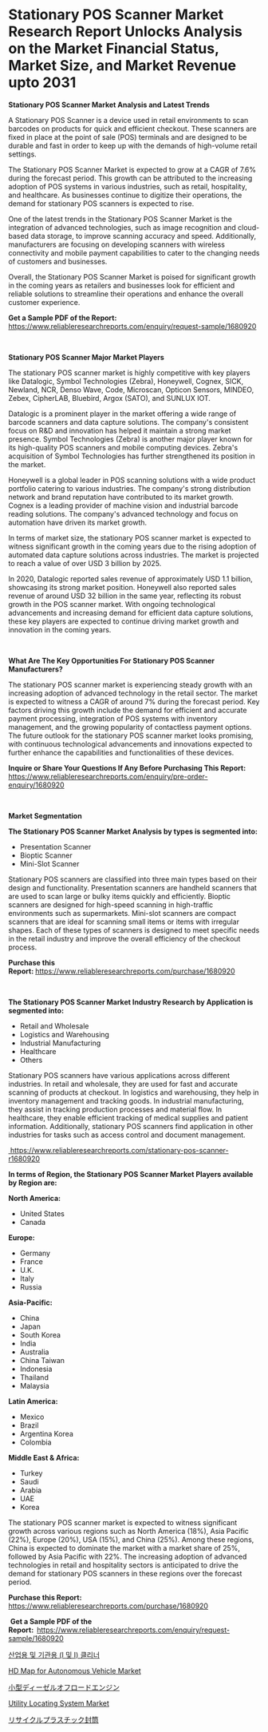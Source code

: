 <p><h1>Stationary POS Scanner Market Research Report Unlocks Analysis on the Market Financial Status, Market Size, and Market Revenue upto 2031</h1></p><p><strong>Stationary POS Scanner Market Analysis and Latest Trends</strong></p>
<p><p>A Stationary POS Scanner is a device used in retail environments to scan barcodes on products for quick and efficient checkout. These scanners are fixed in place at the point of sale (POS) terminals and are designed to be durable and fast in order to keep up with the demands of high-volume retail settings.</p><p>The Stationary POS Scanner Market is expected to grow at a CAGR of 7.6% during the forecast period. This growth can be attributed to the increasing adoption of POS systems in various industries, such as retail, hospitality, and healthcare. As businesses continue to digitize their operations, the demand for stationary POS scanners is expected to rise.</p><p>One of the latest trends in the Stationary POS Scanner Market is the integration of advanced technologies, such as image recognition and cloud-based data storage, to improve scanning accuracy and speed. Additionally, manufacturers are focusing on developing scanners with wireless connectivity and mobile payment capabilities to cater to the changing needs of customers and businesses.</p><p>Overall, the Stationary POS Scanner Market is poised for significant growth in the coming years as retailers and businesses look for efficient and reliable solutions to streamline their operations and enhance the overall customer experience.</p></p>
<p><strong>Get a Sample PDF of the Report:&nbsp;</strong> <a href="https://www.reliableresearchreports.com/enquiry/request-sample/1680920">https://www.reliableresearchreports.com/enquiry/request-sample/1680920</a></p>
<p>&nbsp;</p>
<p><strong>Stationary POS Scanner Major Market Players</strong></p>
<p><p>The stationary POS scanner market is highly competitive with key players like Datalogic, Symbol Technologies (Zebra), Honeywell, Cognex, SICK, Newland, NCR, Denso Wave, Code, Microscan, Opticon Sensors, MINDEO, Zebex, CipherLAB, Bluebird, Argox (SATO), and SUNLUX IOT.</p><p>Datalogic is a prominent player in the market offering a wide range of barcode scanners and data capture solutions. The company's consistent focus on R&D and innovation has helped it maintain a strong market presence. Symbol Technologies (Zebra) is another major player known for its high-quality POS scanners and mobile computing devices. Zebra's acquisition of Symbol Technologies has further strengthened its position in the market.</p><p>Honeywell is a global leader in POS scanning solutions with a wide product portfolio catering to various industries. The company's strong distribution network and brand reputation have contributed to its market growth. Cognex is a leading provider of machine vision and industrial barcode reading solutions. The company's advanced technology and focus on automation have driven its market growth.</p><p>In terms of market size, the stationary POS scanner market is expected to witness significant growth in the coming years due to the rising adoption of automated data capture solutions across industries. The market is projected to reach a value of over USD 3 billion by 2025.</p><p>In 2020, Datalogic reported sales revenue of approximately USD 1.1 billion, showcasing its strong market position. Honeywell also reported sales revenue of around USD 32 billion in the same year, reflecting its robust growth in the POS scanner market. With ongoing technological advancements and increasing demand for efficient data capture solutions, these key players are expected to continue driving market growth and innovation in the coming years.</p></p>
<p>&nbsp;</p>
<p><strong>What Are The Key Opportunities For Stationary POS Scanner Manufacturers?</strong></p>
<p><p>The stationary POS scanner market is experiencing steady growth with an increasing adoption of advanced technology in the retail sector. The market is expected to witness a CAGR of around 7% during the forecast period. Key factors driving this growth include the demand for efficient and accurate payment processing, integration of POS systems with inventory management, and the growing popularity of contactless payment options. The future outlook for the stationary POS scanner market looks promising, with continuous technological advancements and innovations expected to further enhance the capabilities and functionalities of these devices.</p></p>
<p><strong>Inquire or Share Your Questions If Any Before Purchasing This Report:</strong> <a href="https://www.reliableresearchreports.com/enquiry/pre-order-enquiry/1680920">https://www.reliableresearchreports.com/enquiry/pre-order-enquiry/1680920</a></p>
<p>&nbsp;</p>
<p><strong>Market Segmentation</strong></p>
<p><strong>The Stationary POS Scanner Market Analysis by types is segmented into:</strong></p>
<p><ul><li>Presentation Scanner</li><li>Bioptic Scanner</li><li>Mini-Slot Scanner</li></ul></p>
<p><p>Stationary POS scanners are classified into three main types based on their design and functionality. Presentation scanners are handheld scanners that are used to scan large or bulky items quickly and efficiently. Bioptic scanners are designed for high-speed scanning in high-traffic environments such as supermarkets. Mini-slot scanners are compact scanners that are ideal for scanning small items or items with irregular shapes. Each of these types of scanners is designed to meet specific needs in the retail industry and improve the overall efficiency of the checkout process.</p></p>
<p><strong>Purchase this Report:&nbsp;</strong><a href="https://www.reliableresearchreports.com/purchase/1680920">https://www.reliableresearchreports.com/purchase/1680920</a></p>
<p>&nbsp;</p>
<p><strong>The Stationary POS Scanner Market Industry Research by Application is segmented into:</strong></p>
<p><ul><li>Retail and Wholesale</li><li>Logistics and Warehousing</li><li>Industrial Manufacturing</li><li>Healthcare</li><li>Others</li></ul></p>
<p><p>Stationary POS scanners have various applications across different industries. In retail and wholesale, they are used for fast and accurate scanning of products at checkout. In logistics and warehousing, they help in inventory management and tracking goods. In industrial manufacturing, they assist in tracking production processes and material flow. In healthcare, they enable efficient tracking of medical supplies and patient information. Additionally, stationary POS scanners find application in other industries for tasks such as access control and document management.</p></p>
<p><a href="https://www.reliableresearchreports.com/stationary-pos-scanner-r1680920">&nbsp;https://www.reliableresearchreports.com/stationary-pos-scanner-r1680920</a></p>
<p><strong>In terms of Region, the Stationary POS Scanner Market Players available by Region are:</strong></p>
<p>
    <p> <strong> North America: </strong>
        <ul>
            <li>United States</li>
            <li>Canada</li>
        </ul>
        </p> 
    <p> <strong> Europe: </strong>
        <ul>
            <li>Germany</li>
            <li>France</li>
            <li>U.K.</li>
            <li>Italy</li>
            <li>Russia</li>
        </ul>
        </p> 
    <p> <strong> Asia-Pacific: </strong>
        <ul>
            <li>China</li>
            <li>Japan</li>
            <li>South Korea</li>
            <li>India</li>
            <li>Australia</li>
            <li>China Taiwan</li>
            <li>Indonesia</li>
            <li>Thailand</li>
            <li>Malaysia</li>
        </ul>
        </p> 
    <p> <strong> Latin America: </strong>
        <ul>
            <li>Mexico</li>
            <li>Brazil</li>
            <li>Argentina Korea</li>
            <li>Colombia</li>
        </ul>
        </p> 
    <p> <strong> Middle East & Africa: </strong>
        <ul>
            <li>Turkey</li>
            <li>Saudi</li>
            <li>Arabia</li>
            <li>UAE</li>
            <li>Korea</li>
        </ul>
    </p>
    </p>
<p><p>The stationary POS scanner market is expected to witness significant growth across various regions such as North America (18%), Asia Pacific (22%), Europe (20%), USA (15%), and China (25%). Among these regions, China is expected to dominate the market with a market share of 25%, followed by Asia Pacific with 22%. The increasing adoption of advanced technologies in retail and hospitality sectors is anticipated to drive the demand for stationary POS scanners in these regions over the forecast period.</p></p>
<p><strong>Purchase this Report: </strong><a href="https://www.reliableresearchreports.com/purchase/1680920">https://www.reliableresearchreports.com/purchase/1680920</a></p>
<p>&nbsp;<strong>Get a Sample PDF of the Report:&nbsp;&nbsp;</strong><a href="https://www.reliableresearchreports.com/enquiry/request-sample/1680920">https://www.reliableresearchreports.com/enquiry/request-sample/1680920</a></p>
<p><strong></strong></p>
<p><p><a href="https://github.com/TobyKub4685/Market-Research-Report-List-2/blob/main/375441194245.md">산업용 및 기관용 (I 및 I) 클리너</a></p><p><a href="https://github.com/nicoletavirag/Market-Research-Report-List-3/blob/main/hd-map-for-autonomous-vehicle-market.md">HD Map for Autonomous Vehicle Market</a></p><p><a href="https://github.com/VellaJacobi2023/Market-Research-Report-List-1/blob/main/6745076108505.md">小型ディーゼルオフロードエンジン</a></p><p><a href="https://github.com/redneck06/Market-Research-Report-List-3/blob/main/utility-locating-system-market.md">Utility Locating System Market</a></p><p><a href="https://github.com/oqxogxyvqe90775/Market-Research-Report-List-2/blob/main/6948983100709.md">リサイクルプラスチック封筒</a></p></p>